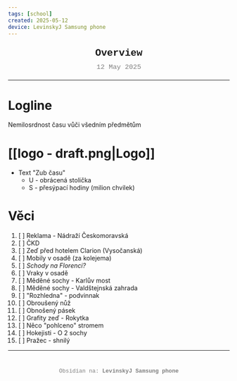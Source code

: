 ```yaml
---
tags: [school]
created: 2025-05-12
device: LevinskyJ Samsung phone
---
```

<div style="text-align: center; font-size: 1.6em; font-weight: bold; padding: 10px 0; font-family: Courier New">
  Overview 
</div>

<div style="text-align: center; color: gray; font-size: 1.1em; margin-bottom: 20px; font-family: Courier New">  12 May 2025
</div>

---

# Logline
Nemilosrdnost času vůči všedním předmětům 

# [[logo - draft.png|Logo]]
- Text "Zub času"
	- U - obrácená stolička 
	- S - přesýpací hodiny (milion chvilek)

# Věci 
1. [ ] Reklama - Nádraží Českomoravská
2. [ ] ČKD
3. [ ] Zeď před hotelem Clarion (Vysočanská)
4. [ ] Mobily v osadě (za kolejema)
5. [ ] *Schody na Florenci?*
6. [ ] Vraky v osadě
7. [ ] Měděné sochy - Karlův most
8. [ ] Měděné sochy - Valdštejnská zahrada 
9. [ ] "Rozhledna" - podvinnak 
10. [ ] Obroušený nůž
11. [ ] Obnošený pásek 
12. [ ] Grafity zeď - Rokytka
13. [ ] Něco "pohlceno" stromem 
14. [ ] Hokejisti - O 2 sochy
15. [ ] Pražec - shnilý 

---

<div style="text-align: center; color: gray; font-size: 0.9em; margin-top: 40px; font-family: Courier New">
  Obsidian na: <strong>LevinskyJ Samsung phone</strong>
</div>
